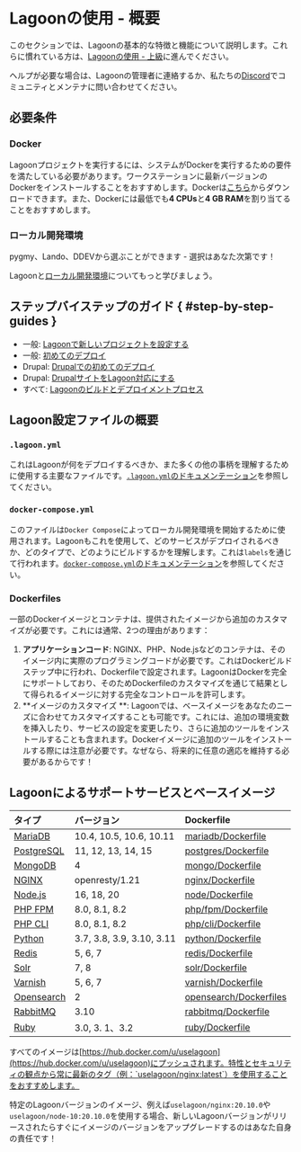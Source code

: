 # Lagoonの使用 - 概要

このセクションでは、Lagoonの基本的な特徴と機能について説明します。これらに慣れている方は、[Lagoonの使用 - 上級](../using-lagoon-advanced/index.md)に進んでください。

ヘルプが必要な場合は、Lagoonの管理者に連絡するか、私たちの[Discord](../community/discord.md)でコミュニティとメンテナに問い合わせてください。

## 必要条件

### Docker

Lagoonプロジェクトを実行するには、システムがDockerを実行するための要件を満たしている必要があります。ワークステーションに最新バージョンのDockerをインストールすることをおすすめします。Dockerは[こちら](https://www.docker.com/get-docker)からダウンロードできます。また、Dockerには最低でも**4 CPUs**と**4 GB RAM**を割り当てることをおすすめします。

### ローカル開発環境

pygmy、Lando、DDEVから選ぶことができます - 選択はあなた次第です！

Lagoonと[ローカル開発環境](local-development-environments.md)についてもっと学びましょう。

## ステップバイステップのガイド { #step-by-step-guides }

* 一般: [Lagoonで新しいプロジェクトを設定する](setup-project.md)
* 一般: [初めてのデプロイ](first-deployment.md)
* Drupal: [Drupalでの初めてのデプロイ](../applications/drupal/first-deployment-of-drupal.md)
* Drupal: [DrupalサイトをLagoon対応にする](../applications/drupal/step-by-step-getting-drupal-ready-to-run-on-lagoon.md)
* すべて: [Lagoonのビルドとデプロイメントプロセス](../concepts-basics/build-and-deploy-process.md)

## Lagoon設定ファイルの概要

### `.lagoon.yml`

これはLagoonが何をデプロイするべきか、また多くの他の事柄を理解するために使用する主要なファイルです。[`.lagoon.yml`のドキュメンテーション](../concepts-basics/lagoon-yml.md)を参照してください。

### `docker-compose.yml`

このファイルは`Docker Compose`によってローカル開発環境を開始するために使用されます。Lagoonもこれを使用して、どのサービスがデプロイされるべきか、どのタイプで、どのようにビルドするかを理解します。これは`labels`を通じて行われます。[`docker-compose.yml`のドキュメンテーション](../concepts-basics/docker-compose-yml.md)を参照してください。

### Dockerfiles

一部のDockerイメージとコンテナは、提供されたイメージから追加のカスタマイズが必要です。これには通常、2つの理由があります：

1. **アプリケーションコード**: NGINX、PHP、Node.jsなどのコンテナは、そのイメージ内に実際のプログラミングコードが必要です。これはDockerビルドステップ中に行われ、Dockerfileで設定されます。LagoonはDockerを完全にサポートしており、そのためDockerfileのカスタマイズを通じて結果として得られるイメージに対する完全なコントロールを許可します。
2. **イメージのカスタマイズ **: Lagoonでは、ベースイメージをあなたのニーズに合わせてカスタマイズすることも可能です。これには、追加の環境変数を挿入したり、サービスの設定を変更したり、さらに追加のツールをインストールすることも含まれます。Dockerイメージに追加のツールをインストールする際には注意が必要です。なぜなら、将来的に任意の適応を維持する必要があるからです！

## Lagoonによるサポートサービスとベースイメージ

| タイプ | バージョン | Dockerfile |
| :--- | :--- | :--- |
| [MariaDB](../docker-images/mariadb.md) | 10.4, 10.5, 10.6, 10.11 | [mariadb/Dockerfile](https://github.com/uselagoon/lagoon-images/blob/main/images/mariadb) |
| [PostgreSQL](../docker-images/postgres.md) | 11, 12, 13, 14, 15 | [postgres/Dockerfile](https://github.com/uselagoon/lagoon-images/blob/main/images/postgres) |
| [MongoDB](../docker-images/mongodb.md) | 4 | [mongo/Dockerfile](https://github.com/uselagoon/lagoon-images/blob/main/images/mongo) |
| [NGINX](../docker-images/nginx.md) | openresty/1.21 | [nginx/Dockerfile](https://github.com/uselagoon/lagoon-images/blob/main/images/nginx) |
| [Node.js](../docker-images/nodejs.md) | 16, 18, 20 | [node/Dockerfile](https://github.com/uselagoon/lagoon-images/blob/main/images/node) |
| [PHP FPM](../docker-images/php-fpm.md) | 8.0, 8.1, 8.2 | [php/fpm/Dockerfile](https://github.com/uselagoon/lagoon-images/blob/main/images/php-fpm) |
| [PHP CLI](../docker-images/php-cli.md) | 8.0, 8.1, 8.2 | [php/cli/Dockerfile](https://github.com/uselagoon/lagoon-images/blob/main/images/php-cli) |
| [Python](../docker-images/nodejs.md) | 3.7, 3.8, 3.9, 3.10, 3.11 | [python/Dockerfile](https://github.com/uselagoon/lagoon-images/blob/main/images/python) |
| [Redis](../docker-images/redis.md) | 5, 6, 7 | [redis/Dockerfile](https://github.com/uselagoon/lagoon-images/blob/main/images/redis) |
| [Solr](../docker-images/solr.md) | 7, 8 | [solr/Dockerfile](https://github.com/uselagoon/lagoon-images/blob/main/images/solr) |
| [Varnish](../docker-images/varnish.md) | 5, 6, 7 | [varnish/Dockerfile](https://github.com/uselagoon/lagoon-images/blob/main/images/varnish) |
| [Opensearch](../docker-images/opensearch.md) | 2 | [opensearch/Dockerfiles](https://github.com/uselagoon/lagoon-images/blob/main/images/opensearch) |
| [RabbitMQ](../docker-images/rabbitmq.md) | 3.10 | [rabbitmq/Dockerfile](https://github.com/uselagoon/lagoon-images/blob/main/images/rabbitmq) |
| [Ruby](../docker-images/ruby.md) | 3.0, 3. 1、3.2 | [ruby/Dockerfile](https://github.com/uselagoon/lagoon-images/blob/main/images/ruby) |

すべてのイメージは[https://hub.docker.com/u/uselagoon](https://hub.docker.com/u/uselagoon)にプッシュされます。特性とセキュリティの観点から常に最新のタグ（例：`uselagoon/nginx:latest`）を使用することをおすすめします。

特定のLagoonバージョンのイメージ、例えば`uselagoon/nginx:20.10.0`や`uselagoon/node-10:20.10.0`を使用する場合、新しいLagoonバージョンがリリースされたらすぐにイメージのバージョンをアップグレードするのはあなた自身の責任です！
